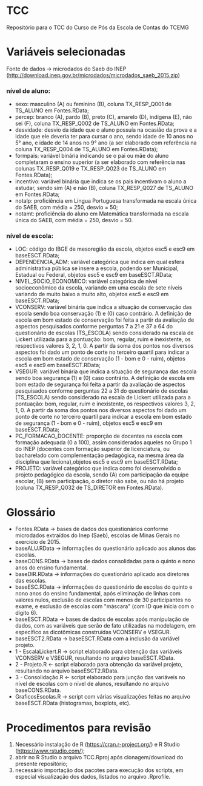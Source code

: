 # TCC
Repositório para o TCC do Curso de Pós da Escola de Contas do TCEMG

# Variáveis selecionadas 

Fonte de dados -> microdados do Saeb do INEP (http://download.inep.gov.br/microdados/microdados_saeb_2015.zip)

### nível de aluno:
- sexo: masculino (A) ou feminino (B), coluna TX_RESP_Q001 de TS_ALUNO em Fontes.RData;
- percep: branco (A), pardo (B), preto (C), amarelo (D), indígena (E), não sei (F), coluna TX_RESP_Q002 de TS_ALUNO em Fontes.RData;
- desvidade: desvio da idade que o aluno possuía na ocasião da prova e a idade que ele deveria ter para cursar o ano, sendo idade de 10 anos no 5° ano, e idade de 14 anos no 9° ano (a ser elaborado com referência na coluna TX_RESP_Q004 de TS_ALUNO em Fontes.RData);
- formpais: variável binária indicando se o pai ou mãe do aluno completaram o ensino superior (a ser elaborado com referência nas colunas TX_RESP_Q019 e TX_RESP_Q023 de TS_ALUNO em Fontes.RData);
- incentivo: variável binária que indica se os pais incentivam o aluno a estudar, sendo sim (A) e não (B), coluna TX_RESP_Q027 de TS_ALUNO em Fontes.RData;
- notalp: proficiência em Língua Portuguesa transformada na escala única do SAEB, com média = 250, desvio = 50;
- notamt: proficiência do aluno em Matemática transformada na escala única do SAEB, com média = 250, desvio = 50. 

### nível de escola:
- LOC: código do IBGE de mesoregião da escola, objetos esc5 e esc9 em baseESCT.RData;
- DEPENDENCIA_ADM: variável categórica que indica em qual esfera administrativa pública se insere a escola, podendo ser Municipal, Estadual ou Federal, objetos esc5 e esc9 em baseESCT.RData;
- NIVEL_SOCIO_ECONOMICO: variável categórica de nível socioeconômico da escola, variando em uma escala de sete níveis variando de muito baixo a muito alto, objetos esc5 e esc9 em baseESCT.RData;
- VCONSERV: variável binária que indica a situação de conservação das escola sendo boa conservação (1) e (0) caso contrário. A definição de escola em bom estado de conservação foi feita a partir da avaliação de aspectos pesquisados conforme perguntas 7 a 21 e 37 a 64 do questionário de escolas (TS_ESCOLA) sendo considerado na escala de Lickert utilizada para a pontuação: bom, regular, ruim e inexistente, os respectivos valores 3, 2, 1, 0. A partir da soma dos pontos nos diversos aspectos foi dado um ponto de corte no terceiro quartil para indicar a escola em bom estado de conservação (1 - bom e 0 - ruim),  objetos esc5 e esc9 em baseESCT.RData;
- VSEGUR: variável binária que indica a situação de segurança das escola sendo boa segurança (1) e (0) caso contrário. A definição de escola em bom estado de segurança foi feita a partir da avaliação de aspectos pesquisados conforme perguntas 22 a 31 do questionário de escolas (TS_ESCOLA) sendo considerado na escala de Lickert utilizada para a pontuação: bom, regular, ruim e inexistente, os respectivos valores 3, 2, 1, 0. A partir da soma dos pontos nos diversos aspectos foi dado um ponto de corte no terceiro quartil para indicar a escola em bom estado de segurança (1 - bom e 0 - ruim),  objetos esc5 e esc9 em baseESCT.RData;
- PC_FORMACAO_DOCENTE: proporção de docentes na escola com formação adequada (0 a 100), assim considerados aqueles no Grupo 1 do INEP (docentes com formação superior de licenciatura, ou bacharelado com complementação pedagógica, na mesma área da disciplina que leciona),objetos esc5 e esc9 em baseESCT.RData; 
- PROJETO: variável categórico que indica como foi desenvolvido o projeto pedagógico da escola, sendo (A) com participação da equipe escolar, (B) sem participação, o diretor não sabe, ou não há projeto (coluna TX_RESP_Q032 de TS_DIRETOR em Fontes.RData).

# Glossário

- Fontes.RData -> bases de dados dos questionários conforme microdados extraídos do Inep (Saeb), escolas de Minas Gerais no exercício de 2015.
- baseALU.RData -> informações do questionário aplicado aos alunos das escolas.
- baseCONS.RData -> bases de dados consolidadas para o quinto e nono anos do ensino fundamental.
- baseDIR.RData -> informações do questionário aplicado aos diretores das escolas.
- baseESC.RData -> informações do questionário de escolas do quinto e nono anos do ensino fundamental, após eliminação de linhas com valores nulos, exclusão de escolas com menos de 30 participantes no exame, e exclusão de escolas com "máscara" (com ID que inicia com o dígito 6).
- baseESCT.RData -> bases de dados de escolas após manipulação de dados, com as variáveis que serão de fato utilizadas na modelagem, em específico as dicotômicas construídas VCONSERV e VSEGUR.
- baseESCT2.RData -> baseESCT.RData com a inclusão da variável projeto.
- 1 - EscalaLickert.R -> script elaborado para obtenção das variáveis VCONSERV e VSEGUR, resultando no arquivo baseESCT.RData.
- 2 - Projeto.R <- script elaborado para obtenção da variável projeto, resultando no arquivo baseESCT2.RData.
- 3 - Consolidação.R <- script elaborado para junção das variáveis no nível de escolas com o nível de alunos, resultando no arquivo baseCONS.RData.
- GraficosEscolas.R -> script com várias visualizações feitas no arquivo baseESCT.RData (histogramas, boxplots, etc).

# Procedimentos para revisão

1) Necessário instalação de R (https://cran.r-project.org/) e R Studio (https://www.rstudio.com/);
2) abrir no R Studio o arquivo TCC.Rproj após clonagem/download do presente repositório;
3) necessário importação dos pacotes para execução dos scripts, em especial visualização dos dados, listados no arquivo .Rprofile.
